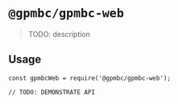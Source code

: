 # `@gpmbc/gpmbc-web`

> TODO: description

## Usage

```
const gpmbcWeb = require('@gpmbc/gpmbc-web');

// TODO: DEMONSTRATE API
```
